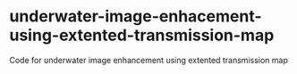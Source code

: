# underwater-image-enhacement-using-extented-transmission-map
Code for underwater image enhancement using extented transmission map
